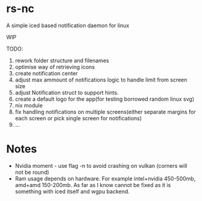 # rs-nc
A simple iced based notification daemon for linux

WIP

TODO:
1) rework folder structure and filenames
2) optimise way of retrieving icons
3) create notification center
4) adjust max ammount of notifications logic to handle limit from screen size
5) adjust Notification struct to support hints.
6) create a default logo for the app(for testing borrowed random linux svg)
7) nix module
8) fix handling notifications on multiple screens(either separate margins for each screen or pick single screen for notifications)
9) ...


# Notes

* Nvidia moment - use flag -n to avoid crashing on vulkan (corners will not be round)
* Ram usage depends on hardware. For example intel+nvidia 450-500mb, amd+amd 150-200mb. As far as I know cannot be fixed as it is something with iced itself and wgpu backend.